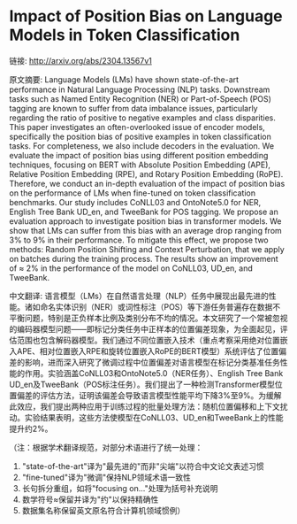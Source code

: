 # Impact of Position Bias on Language Models in Token Classification

链接: http://arxiv.org/abs/2304.13567v1

原文摘要:
Language Models (LMs) have shown state-of-the-art performance in Natural
Language Processing (NLP) tasks. Downstream tasks such as Named Entity
Recognition (NER) or Part-of-Speech (POS) tagging are known to suffer from data
imbalance issues, particularly regarding the ratio of positive to negative
examples and class disparities. This paper investigates an often-overlooked
issue of encoder models, specifically the position bias of positive examples in
token classification tasks. For completeness, we also include decoders in the
evaluation. We evaluate the impact of position bias using different position
embedding techniques, focusing on BERT with Absolute Position Embedding (APE),
Relative Position Embedding (RPE), and Rotary Position Embedding (RoPE).
Therefore, we conduct an in-depth evaluation of the impact of position bias on
the performance of LMs when fine-tuned on token classification benchmarks. Our
study includes CoNLL03 and OntoNote5.0 for NER, English Tree Bank UD\_en, and
TweeBank for POS tagging. We propose an evaluation approach to investigate
position bias in transformer models. We show that LMs can suffer from this bias
with an average drop ranging from 3\% to 9\% in their performance. To mitigate
this effect, we propose two methods: Random Position Shifting and Context
Perturbation, that we apply on batches during the training process. The results
show an improvement of $\approx$ 2\% in the performance of the model on
CoNLL03, UD\_en, and TweeBank.

中文翻译:
语言模型（LMs）在自然语言处理（NLP）任务中展现出最先进的性能。诸如命名实体识别（NER）或词性标注（POS）等下游任务普遍存在数据不平衡问题，特别是正负样本比例及类别分布不均的情况。本文研究了一个常被忽视的编码器模型问题——即标记分类任务中正样本的位置偏差现象，为全面起见，评估范围也包含解码器模型。我们通过不同位置嵌入技术（重点考察采用绝对位置嵌入APE、相对位置嵌入RPE和旋转位置嵌入RoPE的BERT模型）系统评估了位置偏差的影响，进而深入研究了微调过程中位置偏差对语言模型在标记分类基准任务性能的作用。实验涵盖CoNLL03和OntoNote5.0（NER任务）、English Tree Bank UD_en及TweeBank（POS标注任务）。我们提出了一种检测Transformer模型位置偏差的评估方法，证明该偏差会导致语言模型性能平均下降3%至9%。为缓解此效应，我们提出两种应用于训练过程的批量处理方法：随机位置偏移和上下文扰动。实验结果表明，这些方法使模型在CoNLL03、UD_en和TweeBank上的性能提升约2%。  

（注：根据学术翻译规范，对部分术语进行了统一处理：  
1. "state-of-the-art"译为"最先进的"而非"尖端"以符合中文论文表述习惯  
2. "fine-tuned"译为"微调"保持NLP领域术语一致性  
3. 长句拆分重组，如将"focusing on..."处理为括号补充说明  
4. 数学符号$\approx$保留并译为"约"以保持精确性  
5. 数据集名称保留英文原名符合计算机领域惯例）
